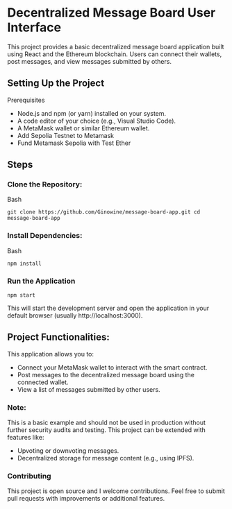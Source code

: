# Decentralized Message Board User Interface

This project provides a basic decentralized message board application built using React and the Ethereum blockchain. Users can connect their wallets, post messages, and view messages submitted by others.

## Setting Up the Project

Prerequisites

- Node.js and npm (or yarn) installed on your system.
- A code editor of your choice (e.g., Visual Studio Code).
- A MetaMask wallet or similar Ethereum wallet.
- Add Sepolia Testnet to Metamask
- Fund Metamask Sepolia with Test Ether

## Steps

### Clone the Repository:

Bash

`git clone https://github.com/Ginowine/message-board-app.git
cd message-board-app`

### Install Dependencies:

Bash

`npm install`

### Run the Application

`npm start`

This will start the development server and open the application in your default browser (usually http://localhost:3000).

## Project Functionalities:

This application allows you to:

- Connect your MetaMask wallet to interact with the smart contract.
- Post messages to the decentralized message board using the connected wallet.
- View a list of messages submitted by other users.

### Note:

This is a basic example and should not be used in production without further security audits and testing.
This project can be extended with features like:

- Upvoting or downvoting messages.
- Decentralized storage for message content (e.g., using IPFS).

### Contributing
This project is open source and I welcome contributions. Feel free to submit pull requests with improvements or additional features.
